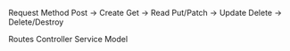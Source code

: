 Request Method
Post ->  Create
Get -> Read
Put/Patch -> Update
Delete -> Delete/Destroy

Routes
Controller
Service
Model